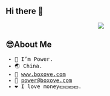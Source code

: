 
## Hi there 👋 
<p align="center"><img src="https://img.liesys.com/2023/03/09/64094deca41b1.png"></p>

## 😎About Me
<samp>

- 🤡 I’m Power.
- 🌏 China.
- 🔗 www.boxove.com
- 📧 power@boxove.com
- ❤️ I love money💵💴💶💷.

</samp>
